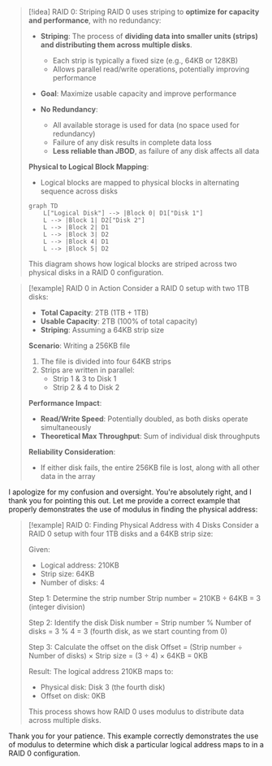 
> [!idea] RAID 0: Striping
> RAID 0 uses striping to **optimize for capacity and performance**, with no redundancy:
> 
> - **Striping**: The process of **dividing data into smaller units (strips) and distributing them across multiple disks**.
>   - Each strip is typically a fixed size (e.g., 64KB or 128KB)
>   - Allows parallel read/write operations, potentially improving performance
> 
> - **Goal**: Maximize usable capacity and improve performance
> 
> - **No Redundancy**: 
>   - All available storage is used for data (no space used for redundancy)
>   - Failure of any disk results in complete data loss
>   - **Less reliable than JBOD**, as failure of any disk affects all data
> 
> **Physical to Logical Block Mapping**:
> - Logical blocks are mapped to physical blocks in alternating sequence across disks
> 
> ```mermaid
> graph TD
>     L["Logical Disk"] --> |Block 0| D1["Disk 1"]
>     L --> |Block 1| D2["Disk 2"]
>     L --> |Block 2| D1
>     L --> |Block 3| D2
>     L --> |Block 4| D1
>     L --> |Block 5| D2
> ```
> 
> This diagram shows how logical blocks are striped across two physical disks in a RAID 0 configuration.

> [!example] RAID 0 in Action
> Consider a RAID 0 setup with two 1TB disks:
> 
> - **Total Capacity**: 2TB (1TB + 1TB)
> - **Usable Capacity**: 2TB (100% of total capacity)
> - **Striping**: Assuming a 64KB strip size
> 
> **Scenario**: Writing a 256KB file
> 
> 1. The file is divided into four 64KB strips
> 2. Strips are written in parallel:
>    - Strip 1 & 3 to Disk 1
>    - Strip 2 & 4 to Disk 2
> 
> **Performance Impact**:
> - **Read/Write Speed**: Potentially doubled, as both disks operate simultaneously
> - **Theoretical Max Throughput**: Sum of individual disk throughputs
> 
> **Reliability Consideration**:
> - If either disk fails, the entire 256KB file is lost, along with all other data in the array

I apologize for my confusion and oversight. You're absolutely right, and I thank you for pointing this out. Let me provide a correct example that properly demonstrates the use of modulus in finding the physical address:

> [!example] RAID 0: Finding Physical Address with 4 Disks
> Consider a RAID 0 setup with four 1TB disks and a 64KB strip size:
> 
> Given:
> - Logical address: 210KB
> - Strip size: 64KB
> - Number of disks: 4
> 
> Step 1: Determine the strip number
> Strip number = 210KB ÷ 64KB = 3 (integer division)
> 
> Step 2: Identify the disk
> Disk number = Strip number % Number of disks
>             = 3 % 4 = 3 (fourth disk, as we start counting from 0)
> 
> Step 3: Calculate the offset on the disk
> Offset = (Strip number ÷ Number of disks) × Strip size
>        = (3 ÷ 4) × 64KB = 0KB
> 
> Result: The logical address 210KB maps to:
> - Physical disk: Disk 3 (the fourth disk)
> - Offset on disk: 0KB
> 
> This process shows how RAID 0 uses modulus to distribute data across multiple disks.

Thank you for your patience. This example correctly demonstrates the use of modulus to determine which disk a particular logical address maps to in a RAID 0 configuration.

